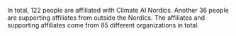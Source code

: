 In total, 122 people are affiliated with Climate AI Nordics. Another 36 people are supporting affiliates from outside the Nordics. The affiliates and supporting affiliates come from 85 different organizations in total.
